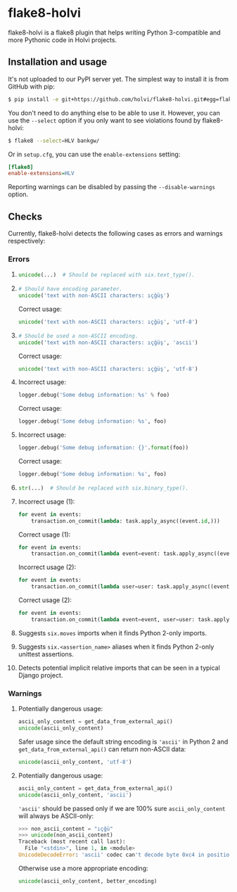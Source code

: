 # flake8-holvi

flake8-holvi is a flake8 plugin that helps writing Python 3-compatible and more
Pythonic code in Holvi projects.

## Installation and usage

It's not uploaded to our PyPI server yet. The simplest way to install it is from
GitHub with pip:

```bash
$ pip install -e git+https://github.com/holvi/flake8-holvi.git#egg=flake8-holvi
```

You don't need to do anything else to be able to use it. However, you can use the
`--select` option if you only want to see violations found by flake8-holvi:

```bash
$ flake8 --select=HLV bankgw/
```

Or in `setup.cfg`, you can use the `enable-extensions` setting:

```ini
[flake8]
enable-extensions=HLV
```

Reporting warnings can be disabled by passing the `--disable-warnings` option.

## Checks

Currently, flake8-holvi detects the following cases as errors and warnings
respectively:

### Errors

1. ```py
   unicode(...)  # Should be replaced with six.text_type().
   ```

2. ```py
   # Should have encoding parameter.
   unicode('text with non-ASCII characters: ıçğüş')
   ```

   Correct usage:

   ```py
   unicode('text with non-ASCII characters: ıçğüş', 'utf-8')
   ```

3. ```py
   # Should be used a non-ASCII encoding.
   unicode('text with non-ASCII characters: ıçğüş', 'ascii')
   ```

   Correct usage:

   ```py
   unicode('text with non-ASCII characters: ıçğüş', 'utf-8')
   ```

4. Incorrect usage:

   ```py
   logger.debug('Some debug information: %s' % foo)
   ```

   Correct usage:

   ```py
   logger.debug('Some debug information: %s', foo)
   ```

5. Incorrect usage:

   ```py
   logger.debug('Some debug information: {}'.format(foo))
   ```

   Correct usage:

   ```py
   logger.debug('Some debug information: %s', foo)
   ```

6. ```py
   str(...)  # Should be replaced with six.binary_type().
   ```

7. Incorrect usage (1):

   ```py
   for event in events:
       transaction.on_commit(lambda: task.apply_async((event.id,)))
   ```

   Correct usage (1):

   ```py
   for event in events:
       transaction.on_commit(lambda event=event: task.apply_async((event.id,)))
   ```

   Incorrect usage (2):

   ```py
   for event in events:
       transaction.on_commit(lambda user=user: task.apply_async((event.id, user.email)))
   ```

   Correct usage (2):

   ```py
   for event in events:
       transaction.on_commit(lambda event=event, user=user: task.apply_async((event.id, user.email)))
   ```

8. Suggests `six.moves` imports when it finds Python 2-only imports.

9. Suggests `six.<assertion_name>` aliases when it finds Python 2-only unittest assertions.

10. Detects potential implicit relative imports that can be seen in a typical Django project.

### Warnings

1. Potentially dangerous usage:

   ```py
   ascii_only_content = get_data_from_external_api()
   unicode(ascii_only_content)
   ```

   Safer usage since the default string encoding is `'ascii'` in
   Python 2 and `get_data_from_external_api()` can return non-ASCII
   data:

   ```py
   unicode(ascii_only_content, 'utf-8')
   ```

2. Potentially dangerous usage:

   ```py
   ascii_only_content = get_data_from_external_api()
   unicode(ascii_only_content, 'ascii')
   ```

   `'ascii'` should be passed only if we are 100% sure `ascii_only_content`
   will always be ASCII-only:

   ```py
   >>> non_ascii_content = "ıçğü"
   >>> unicode(non_ascii_content)
   Traceback (most recent call last):
     File "<stdin>", line 1, in <module>
   UnicodeDecodeError: 'ascii' codec can't decode byte 0xc4 in position 0: ordinal not in range(128)
   ```

   Otherwise use a more appropriate encoding:

   ```py
   unicode(ascii_only_content, better_encoding)
   ```
